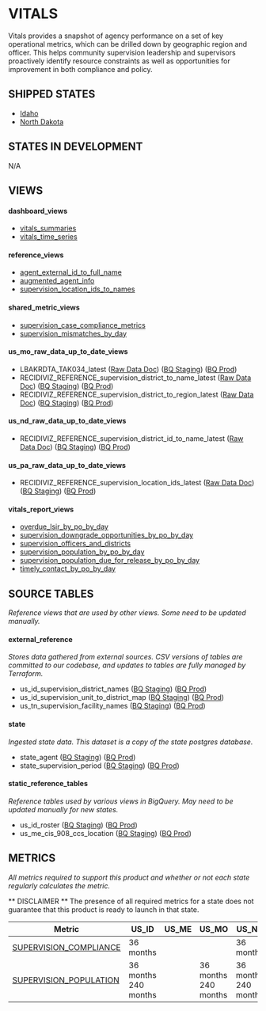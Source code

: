 # VITALS
Vitals provides a snapshot of agency performance on a set of key operational metrics, which can be drilled down by geographic region and officer. This helps community supervision leadership and supervisors proactively identify resource constraints as well as opportunities for improvement in both compliance and policy.
## SHIPPED STATES
  - [Idaho](../../states/idaho.md)
  - [North Dakota](../../states/north_dakota.md)

## STATES IN DEVELOPMENT
  N/A

## VIEWS

#### dashboard_views
  - [vitals_summaries](../../views/dashboard_views/vitals_summaries.md) <br/>
  - [vitals_time_series](../../views/dashboard_views/vitals_time_series.md) <br/>

#### reference_views
  - [agent_external_id_to_full_name](../../views/reference_views/agent_external_id_to_full_name.md) <br/>
  - [augmented_agent_info](../../views/reference_views/augmented_agent_info.md) <br/>
  - [supervision_location_ids_to_names](../../views/reference_views/supervision_location_ids_to_names.md) <br/>

#### shared_metric_views
  - [supervision_case_compliance_metrics](../../views/shared_metric_views/supervision_case_compliance_metrics.md) <br/>
  - [supervision_mismatches_by_day](../../views/shared_metric_views/supervision_mismatches_by_day.md) <br/>

#### us_mo_raw_data_up_to_date_views
  - LBAKRDTA_TAK034_latest ([Raw Data Doc](../../../ingest/us_mo/raw_data/LBAKRDTA_TAK034.md)) ([BQ Staging](https://console.cloud.google.com/bigquery?pli=1&p=recidiviz-staging&page=table&project=recidiviz-staging&d=us_mo_raw_data_up_to_date_views&t=LBAKRDTA_TAK034_latest)) ([BQ Prod](https://console.cloud.google.com/bigquery?pli=1&p=recidiviz-123&page=table&project=recidiviz-123&d=us_mo_raw_data_up_to_date_views&t=LBAKRDTA_TAK034_latest)) <br/>
  - RECIDIVIZ_REFERENCE_supervision_district_to_name_latest ([Raw Data Doc](../../../ingest/us_mo/raw_data/RECIDIVIZ_REFERENCE_supervision_district_to_name.md)) ([BQ Staging](https://console.cloud.google.com/bigquery?pli=1&p=recidiviz-staging&page=table&project=recidiviz-staging&d=us_mo_raw_data_up_to_date_views&t=RECIDIVIZ_REFERENCE_supervision_district_to_name_latest)) ([BQ Prod](https://console.cloud.google.com/bigquery?pli=1&p=recidiviz-123&page=table&project=recidiviz-123&d=us_mo_raw_data_up_to_date_views&t=RECIDIVIZ_REFERENCE_supervision_district_to_name_latest)) <br/>
  - RECIDIVIZ_REFERENCE_supervision_district_to_region_latest ([Raw Data Doc](../../../ingest/us_mo/raw_data/RECIDIVIZ_REFERENCE_supervision_district_to_region.md)) ([BQ Staging](https://console.cloud.google.com/bigquery?pli=1&p=recidiviz-staging&page=table&project=recidiviz-staging&d=us_mo_raw_data_up_to_date_views&t=RECIDIVIZ_REFERENCE_supervision_district_to_region_latest)) ([BQ Prod](https://console.cloud.google.com/bigquery?pli=1&p=recidiviz-123&page=table&project=recidiviz-123&d=us_mo_raw_data_up_to_date_views&t=RECIDIVIZ_REFERENCE_supervision_district_to_region_latest)) <br/>

#### us_nd_raw_data_up_to_date_views
  - RECIDIVIZ_REFERENCE_supervision_district_id_to_name_latest ([Raw Data Doc](../../../ingest/us_nd/raw_data/RECIDIVIZ_REFERENCE_supervision_district_id_to_name.md)) ([BQ Staging](https://console.cloud.google.com/bigquery?pli=1&p=recidiviz-staging&page=table&project=recidiviz-staging&d=us_nd_raw_data_up_to_date_views&t=RECIDIVIZ_REFERENCE_supervision_district_id_to_name_latest)) ([BQ Prod](https://console.cloud.google.com/bigquery?pli=1&p=recidiviz-123&page=table&project=recidiviz-123&d=us_nd_raw_data_up_to_date_views&t=RECIDIVIZ_REFERENCE_supervision_district_id_to_name_latest)) <br/>

#### us_pa_raw_data_up_to_date_views
  - RECIDIVIZ_REFERENCE_supervision_location_ids_latest ([Raw Data Doc](../../../ingest/us_pa/raw_data/RECIDIVIZ_REFERENCE_supervision_location_ids.md)) ([BQ Staging](https://console.cloud.google.com/bigquery?pli=1&p=recidiviz-staging&page=table&project=recidiviz-staging&d=us_pa_raw_data_up_to_date_views&t=RECIDIVIZ_REFERENCE_supervision_location_ids_latest)) ([BQ Prod](https://console.cloud.google.com/bigquery?pli=1&p=recidiviz-123&page=table&project=recidiviz-123&d=us_pa_raw_data_up_to_date_views&t=RECIDIVIZ_REFERENCE_supervision_location_ids_latest)) <br/>

#### vitals_report_views
  - [overdue_lsir_by_po_by_day](../../views/vitals_report_views/overdue_lsir_by_po_by_day.md) <br/>
  - [supervision_downgrade_opportunities_by_po_by_day](../../views/vitals_report_views/supervision_downgrade_opportunities_by_po_by_day.md) <br/>
  - [supervision_officers_and_districts](../../views/vitals_report_views/supervision_officers_and_districts.md) <br/>
  - [supervision_population_by_po_by_day](../../views/vitals_report_views/supervision_population_by_po_by_day.md) <br/>
  - [supervision_population_due_for_release_by_po_by_day](../../views/vitals_report_views/supervision_population_due_for_release_by_po_by_day.md) <br/>
  - [timely_contact_by_po_by_day](../../views/vitals_report_views/timely_contact_by_po_by_day.md) <br/>

## SOURCE TABLES
_Reference views that are used by other views. Some need to be updated manually._

#### external_reference
_Stores data gathered from external sources. CSV versions of tables are committed to our codebase, and updates to tables are fully managed by Terraform._
  - us_id_supervision_district_names ([BQ Staging](https://console.cloud.google.com/bigquery?pli=1&p=recidiviz-staging&page=table&project=recidiviz-staging&d=external_reference&t=us_id_supervision_district_names)) ([BQ Prod](https://console.cloud.google.com/bigquery?pli=1&p=recidiviz-123&page=table&project=recidiviz-123&d=external_reference&t=us_id_supervision_district_names)) <br/>
  - us_id_supervision_unit_to_district_map ([BQ Staging](https://console.cloud.google.com/bigquery?pli=1&p=recidiviz-staging&page=table&project=recidiviz-staging&d=external_reference&t=us_id_supervision_unit_to_district_map)) ([BQ Prod](https://console.cloud.google.com/bigquery?pli=1&p=recidiviz-123&page=table&project=recidiviz-123&d=external_reference&t=us_id_supervision_unit_to_district_map)) <br/>
  - us_tn_supervision_facility_names ([BQ Staging](https://console.cloud.google.com/bigquery?pli=1&p=recidiviz-staging&page=table&project=recidiviz-staging&d=external_reference&t=us_tn_supervision_facility_names)) ([BQ Prod](https://console.cloud.google.com/bigquery?pli=1&p=recidiviz-123&page=table&project=recidiviz-123&d=external_reference&t=us_tn_supervision_facility_names)) <br/>

#### state
_Ingested state data. This dataset is a copy of the state postgres database._
  - state_agent ([BQ Staging](https://console.cloud.google.com/bigquery?pli=1&p=recidiviz-staging&page=table&project=recidiviz-staging&d=state&t=state_agent)) ([BQ Prod](https://console.cloud.google.com/bigquery?pli=1&p=recidiviz-123&page=table&project=recidiviz-123&d=state&t=state_agent)) <br/>
  - state_supervision_period ([BQ Staging](https://console.cloud.google.com/bigquery?pli=1&p=recidiviz-staging&page=table&project=recidiviz-staging&d=state&t=state_supervision_period)) ([BQ Prod](https://console.cloud.google.com/bigquery?pli=1&p=recidiviz-123&page=table&project=recidiviz-123&d=state&t=state_supervision_period)) <br/>

#### static_reference_tables
_Reference tables used by various views in BigQuery. May need to be updated manually for new states._
  - us_id_roster ([BQ Staging](https://console.cloud.google.com/bigquery?pli=1&p=recidiviz-staging&page=table&project=recidiviz-staging&d=static_reference_tables&t=us_id_roster)) ([BQ Prod](https://console.cloud.google.com/bigquery?pli=1&p=recidiviz-123&page=table&project=recidiviz-123&d=static_reference_tables&t=us_id_roster)) <br/>
  - us_me_cis_908_ccs_location ([BQ Staging](https://console.cloud.google.com/bigquery?pli=1&p=recidiviz-staging&page=table&project=recidiviz-staging&d=static_reference_tables&t=us_me_cis_908_ccs_location)) ([BQ Prod](https://console.cloud.google.com/bigquery?pli=1&p=recidiviz-123&page=table&project=recidiviz-123&d=static_reference_tables&t=us_me_cis_908_ccs_location)) <br/>

## METRICS
_All metrics required to support this product and whether or not each state regularly calculates the metric._

** DISCLAIMER **
The presence of all required metrics for a state does not guarantee that this product is ready to launch in that state.

|                                        **Metric**                                        |      **US_ID**      |**US_ME**|      **US_MO**      |      **US_ND**      |      **US_PA**      |      **US_TN**      |
|------------------------------------------------------------------------------------------|---------------------|---------|---------------------|---------------------|---------------------|---------------------|
|[SUPERVISION_COMPLIANCE](../../metrics/supervision/supervision_case_compliance_metrics.md)|36 months            |         |                     |36 months            |36 months            |                     |
|[SUPERVISION_POPULATION](../../metrics/supervision/supervision_population_metrics.md)     |36 months 240 months |         |36 months 240 months |36 months 240 months |36 months 240 months |36 months 240 months |
